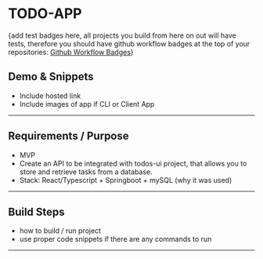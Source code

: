 # TODO-APP

{add test badges here, all projects you build from here on out will have tests, therefore you should have github workflow badges at the top of your repositories: [Github Workflow Badges](https://docs.github.com/en/actions/monitoring-and-troubleshooting-workflows/adding-a-workflow-status-badge)}

## Demo & Snippets

-   Include hosted link
-   Include images of app if CLI or Client App

---

## Requirements / Purpose

-   MVP
-   Create an API to be integrated with todos-ui project, that allows you to store and retrieve tasks from a database.
-   Stack: React/Typescript + Springboot + mySQL (why it was used)

---

## Build Steps

-   how to build / run project
-   use proper code snippets if there are any commands to run

---
